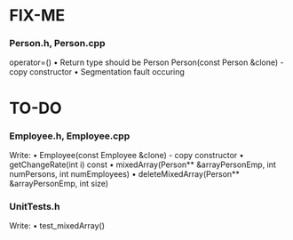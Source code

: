 # FIX-ME

### Person.h, Person.cpp

operator=()
• Return type should be Person
Person(const Person &clone) - copy constructor
• Segmentation fault occuring

# TO-DO
### Employee.h, Employee.cpp

Write:
• Employee(const Employee &clone) - copy constructor
• getChangeRate(int i) const
• mixedArray(Person** &arrayPersonEmp, int numPersons, int numEmployees)
• deleteMixedArray(Person** &arrayPersonEmp, int size)

### UnitTests.h

Write:
• test_mixedArray()
